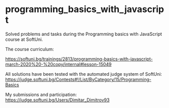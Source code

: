 # programming_basics_with_javascript
 Solved problems and tasks during the Programming basics with JavaScript course at SoftUni. 

 The course curriculum:
 
 https://softuni.bg/trainings/2813/programming-basics-with-javascript-march-2020%20-%20copy/internal#lesson-15049

All solutions have been tested with the automated judge system of SoftUni:
 https://judge.softuni.bg/Contests#!/List/ByCategory/15/Programming-Basics

My submissions and participation:
 https://judge.softuni.bg/Users/Dimitar_Dimitrov93
